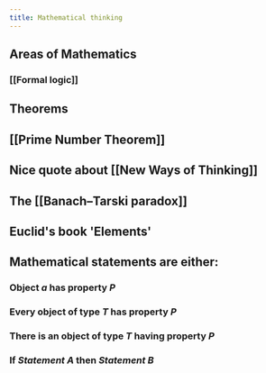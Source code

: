 ```yaml
---
title: Mathematical thinking
---
```


## Areas of Mathematics
### [[Formal logic]]
## Theorems
## [[Prime Number Theorem]]
## Nice quote about [[New Ways of Thinking]]
## The [[Banach–Tarski paradox]]
## Euclid's book 'Elements'
## Mathematical statements are either:
### Object _a_ has property _P_
### Every object of type _T_ has property _P_
### There is an object of type _T_ having property _P_
### If _Statement A_ then _Statement B_
###